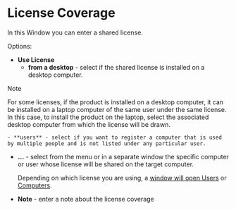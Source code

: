 # License Coverage
 
In this Window you can enter a shared license.
 
Options:

- **Use License**
    - **from a desktop** - select if the shared license is installed on a desktop computer.  

> [!NOTE]
> For some licenses, if the product is installed on a desktop computer, it can be installed on a laptop computer of the same user under the same license. In this case, to install the product on the laptop, select the associated desktop computer from which the license will be drawn.

    - **users** - select if you want to register a computer that is used by multiple people and is not listed under any particular user.
- **...** - select from the menu or in a separate window the specific computer or user whose license will be shared on the target computer.  

  Depending on which license you are using, a [window will open
  Users](users) or [Computers](computers).
- **Note** - enter a note about the license coverage
